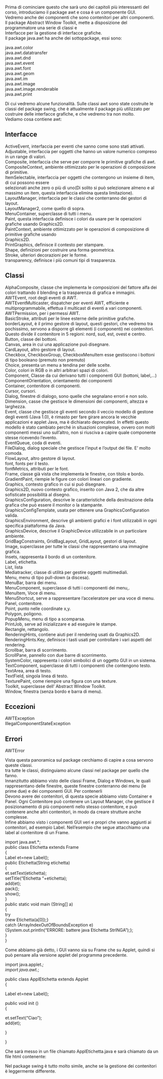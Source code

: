 Prima di cominciare questo che sarà uno dei capitoli più interessanti del corso, introduciamo il package awt e cosa è un componente GUI.  
Vedremo anche dei componenti che sono contenitori per altri componenti.  
Il package Abstract Window Toolkit, mette a disposizione del programmatore una serie di classi e  
Interfacce per la gestione di interfacce grafiche.  
Il package java.awt ha anche dei sottopackage, essi sono:

java.awt.color  
java.awt.datatransfer  
java.awt.dnd  
java.awt.event  
java.awt.font  
java.awt.geom  
java.awt.im  
java.awt.image  
java.awt.image.renderable  
java.awt.print

Di cui vedremo alcune funzionalità. Sulle classi awt sono state costruite le classi del package swing, che è attualmente il package più utilizzato per costruire delle interfacce grafiche, e che vedremo tra non molto.  
Vediamo cosa contiene awt:

Interfacce
----------

ActiveEvent, interfaccia per eventi che sanno come sono stati attivati.  
Adjustable, interfaccia per oggetti che hanno un valore numerico compreso in un range di valori.  
Composite, interfaccia che serve per comporre le primitive grafiche di awt.  
CompositeContext, ambiente ottimizzato per le operazioni di composizione di primitive.  
ItemSelectable, interfaccia per oggetti che contengono un insieme di item, di cui possono essere  
selezionati anche zero o più di uno(Di solito si può selezionare almeno e al massimo un item, questa interfaccia elimina questa limitazione).  
LayoutManager, interfaccia per le classi che conterranno dei gestori di layout.  
LayoutManager2, come quello di sopra.  
MenuContainer, superclasse di tutti i menu.  
Paint, questa interfaccia definisce i colori da usare per le operazioni grafiche usando Graphics2D.  
PaintContext, ambiente ottimizzato per le operazioni di composizione di primitive grafiche usando  
Graphics2D.  
PrintGraphics, definisce il contesto per stampare.  
Shape, definizioni per costruire una forma geometrica.  
Stroke, ulteriori decorazioni per le forme.  
transparency, definisce i più comuni tipi di trasparenza.

Classi
------

AlphaComposite, classe che implementa le composizioni del fattore alfa dei colori trattando il blending e la trasparenza di grafica e immagini.  
AWTEvent, root degli eventi di AWT.  
AWTEventMulticaster, dispatcher per eventi AWT, efficiente e multiprogrammabile, effettua il multicast di eventi a vari componenti.  
AWTPermission, per i permessi AWT.  
BasicStroke, attributi per le linee esterne delle primitive grafiche.  
borderLayout, è il primo gestore di layout, questi gestori, che vedremo tra pochissimo, servono a disporre gli elementi (i componenti) nei contenitori. Questo divide il contenitore in 5 regioni: nord, sud, est, ovest e centro.  
Button, classe dei bottoni.  
Canvas, area in cui una applicazione può disegnare.  
CardLayout, altro gestore di layout.  
Checkbox, CheckboxGroup, CheckboxMenuItem esse gestiscono i bottoni di tipo booleano (premuto non premuto)  
Choice, presenta un menu a tendina per delle scelte.  
Color, colori in RGB o in altri arbitrari spazi di colori.  
Component, Classe da cui derivano tutti i componenti GUI (bottoni, label,…)  
ComponentOrientation, orientamento dei componenti  
Container, contenitore di componenti.  
Cursor, cursori.  
Dialog, finestre di dialogo, sono quelle che segnalano errori e non solo.  
Dimension, casse che gestisce le dimensioni dei componenti, altezza e larghezza.  
Event, classe che gestisce gli eventi secondo il veccio modello di gestone degli eventi (Java 1.0), è rimasto per fare girare ancora le vecchie applicazioni e applet Java, ma è dichiarato deprecated. In effetti questo modello è stato cambiato perché in situazioni complesse, ovvero con molti componenti messi uno sull’altro, non si riusciva a capire quale componente stesse ricevendo l’evento.  
EventQueue, coda di eventi.  
FileDialog, dialog speciale che gestisce l’input e l’output dei file. E’ molto comoda.  
FlowLayout, altro gestore di layout.  
font, fonts per il testo.  
fontMetrics, attributi per le font.  
Frame, classe già vista che implementa le finestre, con titolo e bordo.  
GradientPaint, riempie le figure con colori lineari con gradiente.  
Graphics, contesto grafico in cui si può disegnare.  
Graphics2D, nuovo contesto grafico, inserito con Java 2, che da altre sofisticate possibilità al disegno.  
GraphicsConfiguration, descrive le caratteristiche della desitnazione della grafica che può essere il monitor o la stampante.  
GraphicsConfigTemplate, usata per ottenere una GraphicsConfiguration valida.  
GraphicsEnvironment, descrive gli ambienti grafici e i font utilizzabili in ogni specifica piattaforma da Java.  
GraphicsDevice, descrive il GraphicDevice utilizzabile in un particolare ambiente.  
GridBagConstraints, GridBagLayout, GridLayout, gestori di layout.  
Image, superclasse per tutte le classi che rappresentano una immagine grafica.  
Insets, rappresenta il bordo di un contenitore.  
Label, etichetta.  
List, lista  
Mediatracker, classe di utilità per gestire oggetti multimediali.  
Menu, menu di tipo pull-down (a discesa).  
MenuBar, barra dei menu.  
MenuComponent, superclasse di tutti i componenti dei menu,.  
MenuItem, Voce di menu.  
MenuShortcut, serve a rappresentare l’acceleratore per una voce di menu.  
Panel, contenitore.  
Point, punto nelle coordinate x,y.  
Polygon, poligono.  
PopupMenu, menu di tipo a scomparsa.  
PrintJob, serve ad inizializzare e ad eseguire le stampe.  
Rectangle, rettangolo.  
RenderingHints, contiene aiuti per il rendering usati da Graphics2D.  
RenderingHints.Key, definisce i tasti usati per controllare i vari aspetti del rendering.  
Scrollbar, barra di scorrimento.  
ScrollPane, pannello con due barre di scorrimento.  
SystemColor, rappresenta i colori simbolici di un oggetto GUI in un sistema.  
TextComponent, superclasse di tutti i componenti che contengono testo.  
TextArea, area di testo.  
TextField, singola linea di testo.  
TexturePaint, come riempire una figura con una texture.  
Toolkit, superclasse dell’ Abstract Window Toolkit.  
Window, finestra (senza bordo e barra di menu).

Eccezioni
---------

AWTException  
IllegalComponentStateException

Errori
------

AWTError

Vista questa panoramica sul package cerchiamo di capire a cosa servono queste classi.  
tra tutte le classi, distinguiamo alcune classi nel package per quello che fanno.  
Innanzitutto abbiamo visto delle classi Frame, Dialog e Windows, le quali rappresentano delle finestre, queste finestre conterranno dei menu (le prime due) e dei componenti GUI. Per contenerli  
Devono avere dei contenitori, di questa specie abbiamo visto Container e Panel. Ogni Contenitore può contenere un Layout Manager, che gestisce il posizionamento di più componenti nello stesso contenitore, e può contenere anche altri contenitori, in modo da creare strutture anche complesse.  
Infine abbiamo visto i componenti GUI veri e propri che vanno aggiunti ai contenitori, ad esempio Label. Nell’esempio che segue attacchiamo una label al contenitore di un Frame.

import java.awt.*;  
public class Etichetta extends Frame  
{  
Label et=new Label();  
public Etichetta(String etichetta)  
{  
et.setText(etichetta);  
setTitle(“Etichetta “+etichetta);  
add(et);  
pack();  
show();  
}  
public static void main (String[] a)  
{  
try  
{new Etichetta(a[0]);}  
catch (ArrayIndexOutOfBoundsException e)  
{System.out.println(“ERRORE: battere java Etichetta StrINGA”);};  
}  
}

Come abbiamo già detto, i GUI vanno sia su Frame che su Applet, quindi si può pensare alla versione applet del programma precedente.

import java.applet.*;  
import java.awt.*;

public class ApplEtichetta extends Applet  
{

Label et=new Label();

public void init ()  
{

et.setText(“Ciao”);  
add(et);

}

}

Che sarà messo in un file chiamato ApplEtichetta.java e sarà chiamato da un file html contenente:

<html>  
<head>  
<title>

</title>  
</head>  
<body>  
<APPLET code=”ApplEtichetta.class” width=200 height=100>  
</APPLET>  
</body>  
</html>

Nel package swing è tutto molto simile, anche se la gestione dei contenitori è leggermente differente.